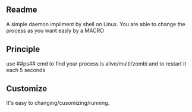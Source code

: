 ## Readme ##
   A simple daemon impliment by shell on Linux.
   You are able to change the process as you want easly by a MACRO

## Principle ##
  use ##ps## cmd to find your process is alive/multi/zombi and to restart it each 5 seconds

## Customize ##
  It's easy to changing/cusomizing/running.
  
